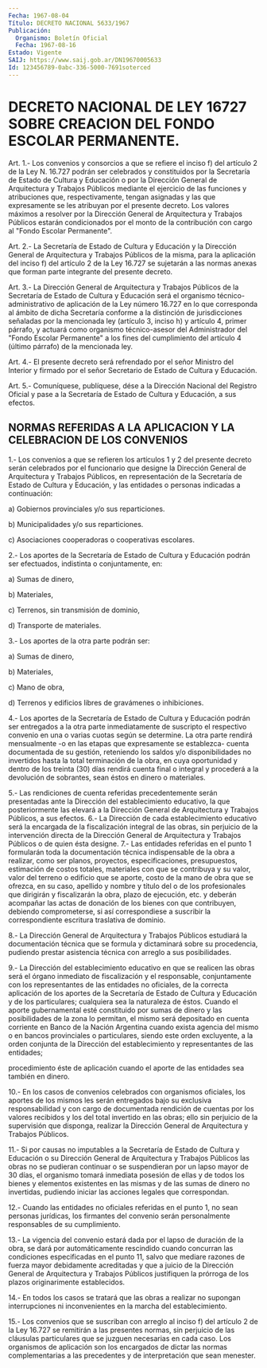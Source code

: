 ```yaml
---
Fecha: 1967-08-04
Título: DECRETO NACIONAL 5633/1967
Publicación:
  Organismo: Boletín Oficial
  Fecha: 1967-08-16
Estado: Vigente
SAIJ: https://www.saij.gob.ar/DN19670005633
Id: 123456789-0abc-336-5000-7691soterced
---
```

# DECRETO NACIONAL DE LEY 16727 SOBRE CREACION DEL FONDO ESCOLAR PERMANENTE.

<a id="1"></a>
Art. 1.- Los convenios y consorcios a que se refiere el inciso f) del artículo 2 de la Ley N. 16.727 podrán ser celebrados y constituidos por la Secretaría de Estado de Cultura y Educación o por la Dirección General de Arquitectura y Trabajos Públicos mediante el ejercicio de las funciones y atribuciones que, respectivamente, tengan asignadas y las que expresamente se les atribuyan por el presente decreto. Los valores máximos a resolver por la Dirección General de Arquitectura y Trabajos Públicos estarán condicionados por el monto de la contribución con cargo al "Fondo Escolar Permanente".

<a id="2"></a>
Art. 2.- La Secretaría de Estado de Cultura y Educación y la Dirección General de Arquitectura y Trabajos Públicos de la misma, para la aplicación del inciso f) del artículo 2 de la Ley 16.727 se sujetarán a las normas anexas que forman parte integrante del presente decreto.

<a id="3"></a>
Art. 3.- La Dirección General de Arquitectura y Trabajos Públicos de la Secretaría de Estado de Cultura y Educación será el organismo técnico-administrativo de aplicación de la Ley número 16.727 en lo que corresponda al ámbito de dicha Secretaría conforme a la distinción de jurisdicciones señaladas por la mencionada ley (artículo 3, inciso h) y artículo 4, primer párrafo, y actuará como organismo técnico-asesor del Administrador del "Fondo Escolar Permanente" a los fines del cumplimiento del artículo 4 (último párrafo) de la mencionada ley.

<a id="4"></a>
Art. 4.- El presente decreto será refrendado por el señor Ministro del Interior y firmado por el señor Secretario de Estado de Cultura y Educación.

<a id="5"></a>
Art. 5.- Comuníquese, publíquese, dése a la Dirección Nacional del Registro Oficial y pase a la Secretaría de Estado de Cultura y Educación, a sus efectos.

## NORMAS REFERIDAS A LA APLICACION Y LA CELEBRACION DE LOS CONVENIOS

<a id="1"></a>
1.- Los convenios a que se refieren los artículos 1 y 2 del presente decreto serán celebrados por el funcionario que designe la Dirección General de Arquitectura y Trabajos Públicos, en representación de la Secretaría de Estado de Cultura y Educación, y las entidades o personas indicadas a continuación:

a) Gobiernos provinciales y/o sus reparticiones.

b) Municipalidades y/o sus reparticiones.

c) Asociaciones cooperadoras o cooperativas escolares.

2.- Los aportes de la Secretaría de Estado de Cultura y Educación podrán ser efectuados, indistinta o conjuntamente, en:

a) Sumas de dinero,

b) Materiales,

c) Terrenos, sin transmisión de dominio,

d) Transporte de materiales.

3.- Los aportes de la otra parte podrán ser:

a) Sumas de dinero,

b) Materiales,

c) Mano de obra,

d) Terrenos y edificios libres de gravámenes o inhibiciones.

4.- Los aportes de la Secretaría de Estado de Cultura y Educación podrán ser entregados a la otra parte inmediatamente de suscripto el respectivo convenio en una o varias cuotas según se determine. La otra parte rendirá mensualmente -o en las etapas que expresamente se establezca- cuenta documentada de su gestión, reteniendo los saldos y/o disponibilidades no invertidos hasta la total terminación de la obra, en cuya oportunidad y dentro de los treinta (30) días rendirá cuenta final o integral y procederá a la devolución de sobrantes, sean éstos en dinero o materiales.

5.- Las rendiciones de cuenta referidas precedentemente serán presentadas ante la Dirección del establecimiento educativo, la que posteriormente las elevará a la Dirección General de Arquitectura y Trabajos Públicos, a sus efectos. 6.- La Dirección de cada establecimiento educativo será la encargada de la fiscalización integral de las obras, sin perjuicio de la intervención directa de la Dirección General de Arquitectura y Trabajos Públicos o de quien ésta designe. 7.- Las entidades referidas en el punto 1 formularán toda la documentación técnica indispensable de la obra a realizar, como ser planos, proyectos, especificaciones, presupuestos, estimación de costos totales, materiales con que se contribuya y su valor, valor del terreno o edificio que se aporte, costo de la mano de obra que se ofrezca, en su caso, apellido y nombre y título del o de los profesionales que dirigirán y fiscalizarán la obra, plazo de ejecución, etc. y deberán acompañar las actas de donación de los bienes con que contribuyen, debiendo comprometerse, si así correspondiese a suscribir la correspondiente escritura traslativa de dominio.

8.- La Dirección General de Arquitectura y Trabajos Públicos estudiará la documentación técnica que se formula y dictaminará sobre su procedencia, pudiendo prestar asistencia técnica con arreglo a sus posibilidades.

9.- La Dirección del establecimiento educativo en que se realicen las obras será el órgano inmediato de fiscalización y el responsable, conjuntamente con los representantes de las entidades no oficiales, de la correcta aplicación de los aportes de la Secretaría de Estado de Cultura y Educación y de los particulares; cualquiera sea la naturaleza de éstos. Cuando el aporte gubernamental esté constituido por sumas de dinero y las posibilidades de la zona lo permitan, el mismo será depositado en cuenta corriente en Banco de la Nación Argentina cuando exista agencia del mismo o en bancos provinciales o particulares, siendo este orden excluyente, a la orden conjunta de la Dirección del establecimiento y representantes de las entidades;

procedimiento éste de aplicación cuando el aporte de las entidades sea también en dinero.

10.- En los casos de convenios celebrados con organismos oficiales, los aportes de los mismos les serán entregados bajo su exclusiva responsabilidad y con cargo de documentada rendición de cuentas por los valores recibidos y los del total invertido en las obras; ello sin perjuicio de la supervisión que disponga, realizar la Dirección General de Arquitectura y Trabajos Públicos.

11.- Si por causas no imputables a la Secretaría de Estado de Cultura y Educación o su Dirección General de Arquitectura y Trabajos Públicos las obras no se pudieran continuar o se suspendieran por un lapso mayor de 30 días, el organismo tomará inmediata posesión de ellas y de todos los bienes y elementos existentes en las mismas y de las sumas de dinero no invertidas, pudiendo iniciar las acciones legales que correspondan.

12.- Cuando las entidades no oficiales referidas en el punto 1, no sean personas jurídicas, los firmantes del convenio serán personalmente responsables de su cumplimiento.

13.- La vigencia  del  convenio  estará dada por el lapso de duración de la obra, se dará por automáticamente  rescindido cuando concurran las condiciones especificadas en el punto 11, salvo que mediare razones de fuerza mayor debidamente acreditadas y que a juicio de la Dirección General de Arquitectura y Trabajos Públicos justifiquen la prórroga de los plazos originarimente establecidos.

14.- En todos los casos se tratará que las obras a realizar no supongan interrupciones ni inconvenientes en la marcha del establecimiento.

15.- Los convenios que se suscriban con arreglo al inciso f) del artículo 2 de la Ley 16.727 se remitirán a las presentes normas, sin perjuicio de las cláusulas particulares que se juzguen necesarias en cada caso. Los organismos de aplicación son los encargados de dictar las normas complementarias a las precedentes y de interpretación que sean menester.